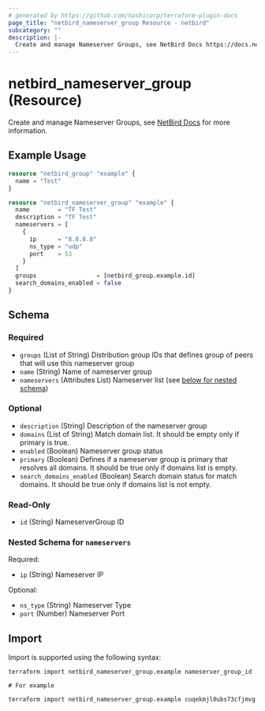 ```yaml
---
# generated by https://github.com/hashicorp/terraform-plugin-docs
page_title: "netbird_nameserver_group Resource - netbird"
subcategory: ""
description: |-
  Create and manage Nameserver Groups, see NetBird Docs https://docs.netbird.io/how-to/manage-dns-in-your-network#managing-nameserver-groups for more information.
---
```


# netbird_nameserver_group (Resource)

Create and manage Nameserver Groups, see [NetBird Docs](https://docs.netbird.io/how-to/manage-dns-in-your-network#managing-nameserver-groups) for more information.

## Example Usage

```terraform
resource "netbird_group" "example" {
  name = "Test"
}

resource "netbird_nameserver_group" "example" {
  name        = "TF Test"
  description = "TF Test"
  nameservers = [
    {
      ip      = "8.8.8.8"
      ns_type = "udp"
      port    = 53
    }
  ]
  groups                 = [netbird_group.example.id]
  search_domains_enabled = false
}
```

<!-- schema generated by tfplugindocs -->
## Schema

### Required

- `groups` (List of String) Distribution group IDs that defines group of peers that will use this nameserver group
- `name` (String) Name of nameserver group
- `nameservers` (Attributes List) Nameserver list (see [below for nested schema](#nestedatt--nameservers))

### Optional

- `description` (String) Description of the nameserver group
- `domains` (List of String) Match domain list. It should be empty only if primary is true.
- `enabled` (Boolean) Nameserver group status
- `primary` (Boolean) Defines if a nameserver group is primary that resolves all domains. It should be true only if domains list is empty.
- `search_domains_enabled` (Boolean) Search domain status for match domains. It should be true only if domains list is not empty.

### Read-Only

- `id` (String) NameserverGroup ID

<a id="nestedatt--nameservers"></a>
### Nested Schema for `nameservers`

Required:

- `ip` (String) Nameserver IP

Optional:

- `ns_type` (String) Nameserver Type
- `port` (Number) Nameserver Port

## Import

Import is supported using the following syntax:

```shell
terraform import netbird_nameserver_group.example nameserver_group_id

# For example

terraform import netbird_nameserver_group.example cuqekmjl0ubs73cfjmvg
```
